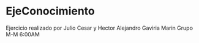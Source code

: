 # EjeConocimiento
Ejercicio realizado por Julio Cesar y Hector Alejandro Gaviria Marin Grupo M-M 6:00AM
